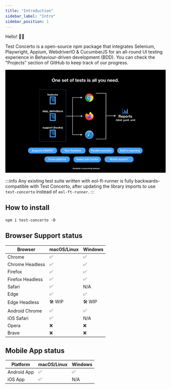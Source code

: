 ```yaml
---
title: "Introduction"
sidebar_label: "Intro"
sidebar_position: 1
---
```


Hello! 👋🏼

Test Concerto is a open-source npm package that integrates Selenium, Playwright, Appium, WebdriverIO & CucumberJS for an all-round UI testing experience in Behaviour-driven development (BDD). You can check the "Projects" section of GitHub to keep track of our progress.

![Description poster](./img/readme-poster.png)

:::info
Any existing test suite written with eol-ft-runner is fully backwards-compatible with Test Concerto, after updating the library imports to use `test-concerto` instead of `eol-ft-runner`.
:::

## How to install

```shell
npm i test-concerto -D
```

## Browser Support status

| Browser          | macOS/Linux | Windows |
| ---------------- | ----------- | ------- |
| Chrome           | ✅          | ✅      |
| Chrome Headless  | ✅          | ✅      |
| Firefox          | ✅          | ✅      |
| Firefox Headless | ✅          | ✅      |
| Safari           | ✅          | N/A     |
| Edge             | ✅          | ✅      |
| Edge Headless    | 🛠 WIP       | 🛠 WIP   |
| Android Chrome   | ✅          | ✅      |
| iOS Safari       | ✅          | N/A     |
| Opera            | ❌          | ❌      |
| Brave            | ❌          | ❌      |

## Mobile App status

| Platform    | macOS/Linux | Windows |
| ----------- | ----------- | ------- |
| Android App | ✅          | ✅      |
| iOS App     | ✅          | N/A     |
